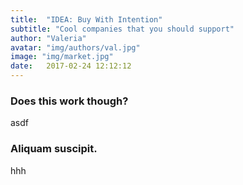 ```yaml
---
title:  "IDEA: Buy With Intention"
subtitle: "Cool companies that you should support"
author: "Valeria"
avatar: "img/authors/val.jpg"
image: "img/market.jpg"
date:   2017-02-24 12:12:12
---
```


### Does this work though?
asdf

### Aliquam suscipit.
hhh
